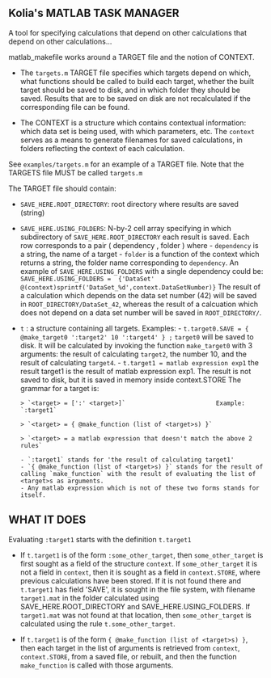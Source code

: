 Kolia's MATLAB TASK MANAGER
---------------------------

A tool for specifying calculations that depend on other calculations that
depend on other calculations...

matlab_makefile works around a  TARGET  file and the notion of CONTEXT.  
- The `targets.m` TARGET file specifies which targets depend on which,
what functions should be called to build each target, whether the
built target should be saved to disk, and in which folder they
should be saved. Results that are to be saved on disk are not
recalculated if the corresponding file can be found.

- The CONTEXT is a structure which contains contextual information:
which data set is being used, with which parameters, etc. The
`context` serves as a means to generate filenames for saved
calculations, in folders reflecting the context of each calculation.

See `examples/targets.m` for an example of a TARGET file. Note that
the TARGETS file MUST be called `targets.m`



The TARGET file should contain:

- `SAVE_HERE.ROOT_DIRECTORY`: root directory where results are saved (string)

- `SAVE_HERE.USING_FOLDERS`: N-by-2 cell array specifying in which
      subdirectory of `SAVE_HERE.ROOT_DIRECTORY` each result is saved.
      Each row corresponds to a pair  ( dependency , folder ) where
      - `dependency` is a string, the name of a target
      - `folder` is a function of the context which returns a string, the
         folder name corresponding to `dependency`.
      An example of `SAVE_HERE.USING_FOLDERS` with a single dependency
      could be:
      `SAVE_HERE.USING_FOLDERS = 
          {'DataSet'  @(context)sprintf('DataSet_%d',context.DataSetNumber)}`
      The result of a calculation which depends on the data set number (42)
      will be saved in `ROOT_DIRECTORY/DataSet_42`, whereas the result of a
      calcuation which does not depend on a data set number will be saved
      in `ROOT_DIRECTORY/`.

- `t` :  a structure containing all targets. Examples:
      - `t.target0.SAVE = { @make_target0 ':target2' 10 ':target4' } ;`
          `target0` will be saved to disk. It will be calculated by
          invoking the function `make_target0` with 3 arguments: the
          result of calculating `target2`, the number 10, and the result
          of calculating `target4`.
      - `t.target1 = matlab expression exp1`
          the result target1 is the result of matlab expression exp1. The
          result is not saved to disk, but it is saved in memory inside
          context.STORE
      The grammar for a target is:

      > `<target> = [':' <target>]`                         Example: `:target1`

      > `<target> = { @make_function (list of <target>s) }`

      > `<target> = a matlab expression that doesn't match the above 2 rules`

      - `:target1` stands for 'the result of calculating target1'
      - `{ @make_function (list of <target>s) }` stands for the result of
      calling `make_function` with the result of evaluating the list of
      <target>s as arguments.
      - Any matlab expression which is not of these two forms stands for
      itself.



WHAT IT DOES
------------

  Evaluating `:target1` starts with the definition `t.target1`

- If `t.target1` is of the form  `:some_other_target`, then
  `some_other_target` is first sought as a field of the structure `context`. 
  If `some_other_target` it is not a field in `context`, then
  it is sought as a field in `context.STORE`, where previous calculations
  have been stored. If it is not found there and `t.target1` has field
  'SAVE', it is sought in the file system, with filename `target1.mat` in
  the folder calculated using SAVE_HERE.ROOT_DIRECTORY and
  SAVE_HERE.USING_FOLDERS. If `target1.mat` was not found at that
  location, then `some_other_target` is calculated using the rule
  `t.some_other_target`.

- If `t.target1` is of the form `{ @make_function (list of <target>s) }`,
  then each target in the list of arguments is retrieved from `context`,
  `context.STORE`, from a saved file, or rebuilt, and then the function
  `make_function` is called with those arguments.
